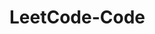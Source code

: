 <!--
 * @Description: 
 * @Author: Kotori Y
 * @Date: 2021-04-19 23:37:17
 * @LastEditors: Kotori Y
 * @LastEditTime: 2021-04-19 23:37:40
 * @FilePath: \LeetCode-Code\README.md
 * @AuthorMail: kotori@cbdd.me
-->
# LeetCode-Code
